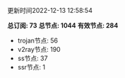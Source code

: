 更新时间2022-12-13 12:58:54

**总订阅: 73**
**总节点: 1044**
**有效节点: 284**
- trojan节点: 56
- v2ray节点: 190
- ss节点: 37
- ssr节点: 1
